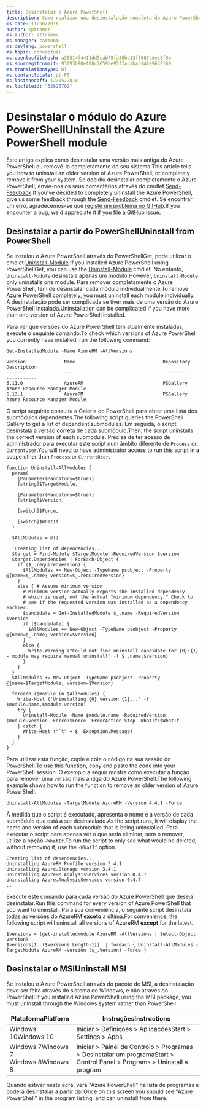 ```yaml
---
title: Desinstalar o Azure PowerShell
description: Como realizar uma desinstalação completa do Azure PowerShell
ms.date: 11/30/2018
author: sptramer
ms.author: sttramer
ms.manager: carmonm
ms.devlang: powershell
ms.topic: conceptual
ms.openlocfilehash: a35814f4411dd9cab75fa36bd13ff087cdec8f9b
ms.sourcegitcommit: 93f93b90ef88c2659be95f3acaba514fe9639169
ms.translationtype: HT
ms.contentlocale: pt-PT
ms.lasthandoff: 12/05/2018
ms.locfileid: "52826702"
---
```

# <a name="uninstall-the-azure-powershell-module"></a><span data-ttu-id="2dbd7-103">Desinstalar o módulo do Azure PowerShell</span><span class="sxs-lookup"><span data-stu-id="2dbd7-103">Uninstall the Azure PowerShell module</span></span>

<span data-ttu-id="2dbd7-104">Este artigo explica como desinstalar uma versão mais antiga do Azure PowerShell ou removê-la completamente do seu sistema.</span><span class="sxs-lookup"><span data-stu-id="2dbd7-104">This article tells you how to uninstall an older version of Azure PowerShell, or completely remove it from your system.</span></span> <span data-ttu-id="2dbd7-105">Se decidiu desinstalar completamente o Azure PowerShell, envie-nos os seus comentários através do cmdlet [Send-Feedback](/powershell/module/azurerm.profile/send-feedback).</span><span class="sxs-lookup"><span data-stu-id="2dbd7-105">If you've decided to completely uninstall the Azure PowerShell, give us some feedback through the [Send-Feedback](/powershell/module/azurerm.profile/send-feedback) cmdlet.</span></span>
<span data-ttu-id="2dbd7-106">Se encontrar um erro, agradecemos-se que [registe um problema no GitHub](https://github.com/azure/azure-powershell/issues).</span><span class="sxs-lookup"><span data-stu-id="2dbd7-106">If you encounter a bug, we'd appreciate it if you [file a GitHub issue](https://github.com/azure/azure-powershell/issues).</span></span>

## <a name="uninstall-from-powershell"></a><span data-ttu-id="2dbd7-107">Desinstalar a partir do PowerShell</span><span class="sxs-lookup"><span data-stu-id="2dbd7-107">Uninstall from PowerShell</span></span>

<span data-ttu-id="2dbd7-108">Se instalou o Azure PowerShell através do PowerShellGet, pode utilizar o cmdlet [Uninstall-Module](/powershell/module/powershellget/uninstall-module).</span><span class="sxs-lookup"><span data-stu-id="2dbd7-108">If you installed Azure PowerShell using PowerShellGet, you can use the [Uninstall-Module](/powershell/module/powershellget/uninstall-module) cmdlet.</span></span> <span data-ttu-id="2dbd7-109">No entanto, `Uninstall-Module` desinstala apenas um módulo.</span><span class="sxs-lookup"><span data-stu-id="2dbd7-109">However, `Uninstall-Module` only uninstalls one module.</span></span> <span data-ttu-id="2dbd7-110">Para remover completamente o Azure PowerShell, tem de desinstalar cada módulo individualmente.</span><span class="sxs-lookup"><span data-stu-id="2dbd7-110">To remove Azure PowerShell completely, you must uninstall each module individually.</span></span> <span data-ttu-id="2dbd7-111">A desinstalação pode ser complicada se tiver mais de uma versão do Azure PowerShell instalada.</span><span class="sxs-lookup"><span data-stu-id="2dbd7-111">Uninstallation can be complicated if you have more than one version of Azure PowerShell installed.</span></span>

<span data-ttu-id="2dbd7-112">Para ver que versões do Azure PowerShell tem atualmente instaladas, execute o seguinte comando:</span><span class="sxs-lookup"><span data-stu-id="2dbd7-112">To check which versions of Azure PowerShell you currently have installed, run the following command:</span></span>

```powershell-interactive
Get-InstalledModule -Name AzureRM -AllVersions
```

```output
Version              Name                                Repository           Description
-------              ----                                ----------           -----------
6.11.0               AzureRM                             PSGallery            Azure Resource Manager Module
6.13.1               AzureRM                             PSGallery            Azure Resource Manager Module
```

<span data-ttu-id="2dbd7-113">O script seguinte consulta a Galeria do PowerShell para obter uma lista dos submódulos dependentes.</span><span class="sxs-lookup"><span data-stu-id="2dbd7-113">The following script queries the PowerShell Gallery to get a list of dependent submodules.</span></span> <span data-ttu-id="2dbd7-114">Em seguida, o script desinstala a versão correta de cada submódulo.</span><span class="sxs-lookup"><span data-stu-id="2dbd7-114">Then, the script uninstalls the correct version of each submodule.</span></span> <span data-ttu-id="2dbd7-115">Precisa de ter acesso de administrador para executar este script num âmbito diferente de `Process` ou `CurrentUser`.</span><span class="sxs-lookup"><span data-stu-id="2dbd7-115">You will need to have administrator access to run this script in a scope other than `Process` or `CurrentUser`.</span></span>

```powershell-interactive
function Uninstall-AllModules {
  param(
    [Parameter(Mandatory=$true)]
    [string]$TargetModule,

    [Parameter(Mandatory=$true)]
    [string]$Version,

    [switch]$Force,

    [switch]$WhatIf
  )
  
  $AllModules = @()
  
  'Creating list of dependencies...'
  $target = Find-Module $TargetModule -RequiredVersion $version
  $target.Dependencies | ForEach-Object {
    if ($_.requiredVersion) {
      $AllModules += New-Object -TypeName psobject -Property @{name=$_.name; version=$_.requiredVersion}
    }
    else { # Assume minimum version
      # Minimum version actually reports the installed dependency
      # which is used, not the actual "minimum dependency." Check to
      # see if the requested version was installed as a dependency earlier.
      $candidate = Get-InstalledModule $_.name -RequiredVersion $version
      if ($candidate) {
        $AllModules += New-Object -TypeName psobject -Property @{name=$_.name; version=$version}
      }
      else {
        Write-Warning ("Could not find uninstall candidate for {0}:{1} - module may require manual uninstall" -f $_.name,$version)
      }
    }
  }
  $AllModules += New-Object -TypeName psobject -Property @{name=$TargetModule; version=$Version}

  foreach ($module in $AllModules) {
    Write-Host ('Uninstalling {0} version {1}...' -f $module.name,$module.version)
    try {
      Uninstall-Module -Name $module.name -RequiredVersion $module.version -Force:$Force -ErrorAction Stop -WhatIf:$WhatIf
    } catch {
      Write-Host ("`t" + $_.Exception.Message)
    }
  }
}
```

<span data-ttu-id="2dbd7-116">Para utilizar esta função, copie e cole o código na sua sessão do PowerShell.</span><span class="sxs-lookup"><span data-stu-id="2dbd7-116">To use this function, copy and paste the code into your PowerShell session.</span></span> <span data-ttu-id="2dbd7-117">O exemplo a seguir mostra como executar a função para remover uma versão mais antiga do Azure PowerShell.</span><span class="sxs-lookup"><span data-stu-id="2dbd7-117">The following example shows how to run the function to remove an older version of Azure PowerShell.</span></span>

```powershell-interactive
Uninstall-AllModules -TargetModule AzureRM -Version 4.4.1 -Force
```

<span data-ttu-id="2dbd7-118">À medida que o script é executado, apresenta o nome e a versão de cada submódulo que está a ser desinstalado.</span><span class="sxs-lookup"><span data-stu-id="2dbd7-118">As the script runs, it will display the name and version of each submodule that is being uninstalled.</span></span> <span data-ttu-id="2dbd7-119">Para executar o script para apenas ver o que seria eliminar, sem o remover, utilize a opção `-WhatIf`.</span><span class="sxs-lookup"><span data-stu-id="2dbd7-119">To run the script to only see what would be deleted, without removing it, use the `-WhatIf` option.</span></span>

```output
Creating list of dependencies...
Uninstalling AzureRM.Profile version 3.4.1
Uninstalling Azure.Storage version 3.4.1
Uninstalling AzureRM.AnalysisServices version 0.4.7
Uninstalling Azure.AnalysisServices version 0.4.7
...
```

<span data-ttu-id="2dbd7-120">Execute este comando para cada versão do Azure PowerShell que deseja desinstalar.</span><span class="sxs-lookup"><span data-stu-id="2dbd7-120">Run this command for every version of Azure PowerShell that you want to uninstall.</span></span> <span data-ttu-id="2dbd7-121">Para sua conveniência, o seguinte script desinstala todas as versões do AzureRM __exceto__ a última.</span><span class="sxs-lookup"><span data-stu-id="2dbd7-121">For convenience, the following script will uninstall all versions of AzureRM __except__ for the latest.</span></span>

```powershell-interactive
$versions = (get-installedmodule AzureRM -AllVersions | Select-Object Version)
$versions[1..($versions.Length-1)]  | foreach { Uninstall-AllModules -TargetModule AzureRM -Version ($_.Version) -Force }
```

## <a name="uninstall-msi"></a><span data-ttu-id="2dbd7-122">Desinstalar o MSI</span><span class="sxs-lookup"><span data-stu-id="2dbd7-122">Uninstall MSI</span></span>

<span data-ttu-id="2dbd7-123">Se instalou o Azure PowerShell através do pacote de MSI, a desinstalação deve ser feita através do sistema do Windows, e não através do PowerShell.</span><span class="sxs-lookup"><span data-stu-id="2dbd7-123">If you installed Azure PowerShell using the MSI package, you must uninstall through the Windows system rather than PowerShell.</span></span>

| <span data-ttu-id="2dbd7-124">Plataforma</span><span class="sxs-lookup"><span data-stu-id="2dbd7-124">Platform</span></span> | <span data-ttu-id="2dbd7-125">Instruções</span><span class="sxs-lookup"><span data-stu-id="2dbd7-125">Instructions</span></span> |
|----------|--------------|
| <span data-ttu-id="2dbd7-126">Windows 10</span><span class="sxs-lookup"><span data-stu-id="2dbd7-126">Windows 10</span></span> | <span data-ttu-id="2dbd7-127">Iniciar > Definições > Aplicações</span><span class="sxs-lookup"><span data-stu-id="2dbd7-127">Start > Settings > Apps</span></span> |
| <span data-ttu-id="2dbd7-128">Windows 7</span><span class="sxs-lookup"><span data-stu-id="2dbd7-128">Windows 7</span></span> </br><span data-ttu-id="2dbd7-129">Windows 8</span><span class="sxs-lookup"><span data-stu-id="2dbd7-129">Windows 8</span></span> | <span data-ttu-id="2dbd7-130">Iniciar > Painel de Controlo > Programas > Desinstalar um programa</span><span class="sxs-lookup"><span data-stu-id="2dbd7-130">Start > Control Panel > Programs > Uninstall a program</span></span> |

<span data-ttu-id="2dbd7-131">Quando estiver neste ecrã, verá "Azure PowerShell" na lista de programas e poderá desinstalar a partir daí.</span><span class="sxs-lookup"><span data-stu-id="2dbd7-131">Once on this screen you should see "Azure PowerShell" in the program listing, and can uninstall from there.</span></span>
